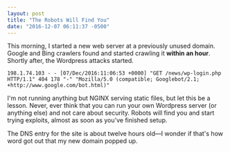 ```yaml
---
layout: post
title: "The Robots Will Find You"
date: "2016-12-07 06:11:37 -0500"
---
```


This morning, I started a new web server at a previously unused domain. Google and Bing crawlers found and started crawling it **within an hour**. Shortly after, the Wordpress attacks started.

<!-- break -->

```
198.1.74.103 - - [07/Dec/2016:11:06:53 +0000] "GET /news/wp-login.php HTTP/1.1" 404 178 "-" "Mozilla/5.0 (compatible; Googlebot/2.1; +http://www.google.com/bot.html)"
```

I'm not running anything but NGINX serving static files, but let this be a lesson. Never, ever think that you can run your own Wordpress server (or anything else) and not care about security. Robots will find you and start trying exploits, almost as soon as you've finished setup.


The DNS entry for the site is about twelve hours old&mdash;I wonder if that's how word got out that my new domain popped up.
